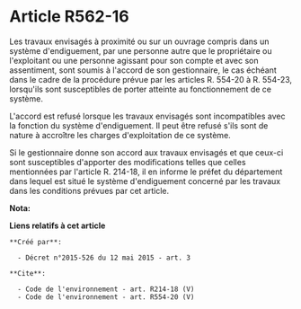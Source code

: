 # Article R562-16

Les travaux envisagés à proximité ou sur un ouvrage compris dans un système d'endiguement, par une personne autre que le
propriétaire ou l'exploitant ou une personne agissant pour son compte et avec son assentiment, sont soumis à l'accord de son
gestionnaire, le cas échéant dans le cadre de la procédure prévue par les articles R. 554-20 à R. 554-23, lorsqu'ils sont
susceptibles de porter atteinte au fonctionnement de ce système. 

L'accord est refusé lorsque les travaux envisagés sont incompatibles avec la fonction du système d'endiguement. Il peut être
refusé s'ils sont de nature à accroître les charges d'exploitation de ce système. 

Si le gestionnaire donne son accord aux travaux envisagés et que ceux-ci sont susceptibles d'apporter des modifications
telles que celles mentionnées par l'article R. 214-18, il en informe le préfet du département dans lequel est situé le
système d'endiguement concerné par les travaux dans les conditions prévues par cet article.

**Nota:**



**Liens relatifs à cet article**

	**Créé par**:

	  - Décret n°2015-526 du 12 mai 2015 - art. 3

	**Cite**:

	  - Code de l'environnement - art. R214-18 (V)
	  - Code de l'environnement - art. R554-20 (V)
